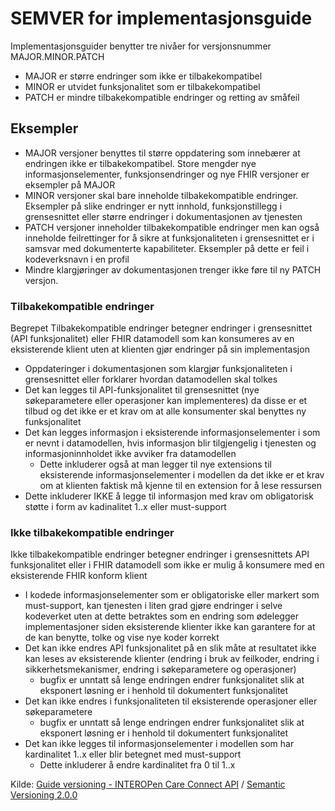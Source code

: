 # SEMVER for implementasjonsguide

Implementasjonsguider benytter tre nivåer for versjonsnummer MAJOR.MINOR.PATCH

* MAJOR er større endringer som ikke er tilbakekompatibel
* MINOR er utvidet funksjonalitet som er tilbakekompatibel
* PATCH er mindre tilbakekompatible endringer og retting av småfeil

## Eksempler

* MAJOR  versjoner benyttes til større oppdatering som innebærer at endringen ikke er tilbakekompatibel. Store mengder nye informasjonselementer, funksjonsendringer og nye FHIR versjoner er eksempler på MAJOR
* MINOR versjoner skal bare inneholde tilbakekompatible endringer. Eksempler på slike endringer er nytt innhold, funksjonstillegg i grensesnittet eller større endringer i dokumentasjonen av tjenesten
* PATCH versjoner inneholder tilbakekompatible endringer men kan også inneholde feilrettinger for å sikre at funksjonaliteten i grensesnittet er i samsvar med dokumenterte kapabiliteter. Eksempler på dette er feil i kodeverksnavn i en profil
* Mindre klargjøringer av dokumentasjonen trenger ikke føre til ny PATCH versjon.

### Tilbakekompatible endringer

Begrepet Tilbakekompatible endringer betegner endringer i grensesnittet (API funksjonalitet) eller FHIR datamodell som kan konsumeres av en eksisterende klient uten at klienten gjør endringer på sin implementasjon

* Oppdateringer i dokumentasjonen som klargjør funksjonaliteten i grensesnittet eller forklarer hvordan datamodellen skal tolkes
* Det kan legges til API-funksjonalitet til grensesnittet (nye søkeparametere eller operasjoner kan implementeres) da disse er et tilbud og det ikke er et krav om at alle konsumenter skal benyttes ny funksjonalitet
* Det kan legges informasjon i eksisterende informasjonselementer i som er nevnt i datamodellen, hvis informasjon blir tilgjengelig i tjenesten og informasjoninnholdet ikke avviker fra datamodellen
  * Dette inkluderer også at man legger til nye extensions til eksisterende informasjonselementer i modellen da det ikke er et krav om at klienten faktisk må kjenne til en extension for å lese ressursen
* Dette inkluderer IKKE å legge til informasjon med krav om obligatorisk støtte i form av kadinalitet 1..x eller must-support

### Ikke tilbakekompatible endringer

Ikke tilbakekompatible endringer betegner endringer i grensesnittets API funksjonalitet eller i FHIR datamodell som ikke er mulig å konsumere med en eksisterende FHIR konform klient
   * I kodede informasjonselementer som er obligatoriske eller markert som must-support, kan tjenesten i liten grad gjøre endringer i selve kodeverket uten at dette betraktes som en endring som ødelegger implementasjoner siden eksisterende klienter ikke kan garantere for at de kan benytte, tolke og vise nye koder korrekt
   * Det kan ikke endres API funksjonalitet på en slik måte at resultatet ikke kan leses av eksisterende klienter (endring i bruk av feilkoder, endring i sikkerhetsmekanismer, endring i søkeparametere og operasjoner)
      * bugfix er unntatt så lenge endringen endrer funksjonalitet slik at eksponert løsning er i henhold til dokumentert funksjonalitet
   * Det kan ikke endres i funksjonaliteten til eksisterende operasjoner eller søkeparametere
      * bugfix er unntatt så lenge endringen endrer funksjonalitet slik at eksponert løsning er i henhold til dokumentert funksjonalitet
   * Det kan ikke legges til informasjonselementer i modellen som har kardinalitet 1..x eller blir betegnet med must-support
      * Dette inkluderer å endre kardinalitet fra 0 til 1..x

Kilde: [Guide versioning - INTEROPen Care Connect API](https://nhsconnect.github.io/CareConnectAPI/overview_guide_versioning.html) / [Semantic Versioning 2.0.0](https://semver.org)